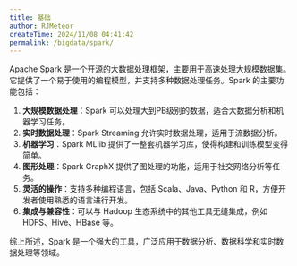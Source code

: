 ```yaml
---
title: 基础
author: RJMeteor
createTime: 2024/11/08 04:41:42
permalink: /bigdata/spark/
---
```


Apache Spark 是一个开源的大数据处理框架，主要用于高速处理大规模数据集。它提供了一个易于使用的编程模型，并支持多种数据处理任务。Spark 的主要功能包括：

1. **大规模数据处理**：Spark 可以处理大到PB级别的数据，适合大数据分析和机器学习任务。
2. **实时数据处理**：Spark Streaming 允许实时数据处理，适用于流数据分析。
3. **机器学习**：Spark MLlib 提供了一整套机器学习库，使得构建和训练模型变得简单。
4. **图形处理**：Spark GraphX 提供了图处理的功能，适用于社交网络分析等任务。
5. **灵活的操作**：支持多种编程语言，包括 Scala、Java、Python 和 R，方便开发者使用熟悉的语言进行开发。
6. **集成与兼容性**：可以与 Hadoop 生态系统中的其他工具无缝集成，例如 HDFS、Hive、HBase 等。

综上所述，Spark 是一个强大的工具，广泛应用于数据分析、数据科学和实时数据处理等领域。
